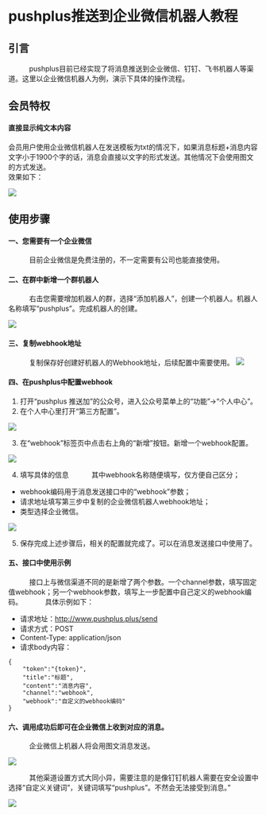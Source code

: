 # pushplus推送到企业微信机器人教程

## 引言
　&emsp;&emsp;pushplus目前已经实现了将消息推送到企业微信、钉钉、飞书机器人等渠道。这里以企业微信机器人为例，演示下具体的操作流程。

## 会员特权
#### 直接显示纯文本内容
会员用户使用企业微信机器人在发送模板为txt的情况下，如果消息标题+消息内容文字小于1900个字的话，消息会直接以文字的形式发送。其他情况下会使用图文的方式发送。\
效果如下：

![](../images/cp_txt.png)

## 使用步骤
#### 一、您需要有一个企业微信
　&emsp;&emsp;目前企业微信是免费注册的，不一定需要有公司也能直接使用。

#### 二、在群中新增一个群机器人
　&emsp;&emsp;右击您需要增加机器人的群，选择“添加机器人”，创建一个机器人。机器人名称填写“pushplus”。完成机器人的创建。

![](../images/w1.png)

#### 三、复制webhook地址
　&emsp;&emsp;复制保存好创建好机器人的Webhook地址，后续配置中需要使用。
![](../images/image_07f83211.png)

#### 四、在pushplus中配置webhook
1. 打开“pushplus 推送加”的公众号，进入公众号菜单上的“功能”->“个人中心”。
2. 在个人中心里打开“第三方配置”。

![](../images/w3.png)

3. 在“webhook”标签页中点击右上角的“新增”按钮。新增一个webhook配置。

![](../images/image_7227adb4.png)

4. 填写具体的信息
　&emsp;&emsp;其中webhook名称随便填写，仅方便自己区分；
- webhook编码用于消息发送接口中的“webhook”参数；
- 请求地址填写第三步中复制的企业微信机器人webhook地址；
- 类型选择企业微信。

![](../images/image_6d2a6e72.png)

5. 保存完成上述步骤后，相关的配置就完成了。可以在消息发送接口中使用了。

#### 五、接口中使用示例
　&emsp;&emsp;接口上与微信渠道不同的是新增了两个参数。一个channel参数，填写固定值webhook；另一个webhook参数，填写上一步配置中自己定义的webhook编码。
　&emsp;&emsp;具体示例如下：
- 请求地址：http://www.pushplus.plus/send
- 请求方式：POST
- Content-Type: application/json
- 请求body内容：
```
{
    "token":"{token}",
    "title":"标题",
    "content":"消息内容",
    "channel":"webhook",
    "webhook":"自定义的webhook编码"
}
```

#### 六、调用成功后即可在企业微信上收到对应的消息。
　&emsp;&emsp;企业微信上机器人将会用图文消息发送。

![](../images/w6.png)

　&emsp;&emsp;其他渠道设置方式大同小异，需要注意的是像钉钉机器人需要在安全设置中选择“自定义关键词”，关键词填写“pushplus”。不然会无法接受到消息。”

![](../images/image_c0e15314.png)
